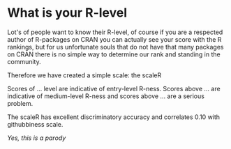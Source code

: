 What is your R-level
================

Lot's of people want to know their R-level, of course if you are a respected author of R-packages on CRAN you can actually see your score with the R rankings, but for us unfortunate souls that do not have that many packages on CRAN there is no simple way to determine our rank and standing in the community.

Therefore we have created a simple scale: the scaleR

Scores of ... level are indicative of entry-level R-ness. Scores above ... are indicative of medium-level R-ness and scores above ... are a serious problem.

The scaleR has excellent discriminatory accuracy and correlates 0.10 with githubbiness scale.

*Yes, this is a parody*
